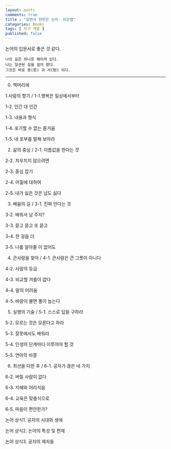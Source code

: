 ```yaml
---
layout: posts
comments: true
title : "살면서 한번은 논어- 이강엽"
categories: Books
tags: [ 자기 개발 ]
published: false
---
```


논어의 입문서로 좋은 것 같다.

```
나의 길은 하나로 꿰어져 있다.
나는 일관된 길을 걸어 왔다.
그것은 바로 충(忠) 과 서(恕) 이다.
```

---

0. 책머리에

1.사람의 향기 / 1-1.행복은 일상에서부터

1-2. 인간 대 인간

1-3. 내용과 형식

1-4. 포기할 수 없는 즐거움

1-5. 네 포부를 말해 보아라

2. 삶의 중심 / 2-1. 이름값을 한다는 것

2-2. 치우치지 않으려면

2-3. 중심 잡기

2-4. 어짊에 대하여

2-5. 내가 싫은 것은 남도 싫다

3. 배움의 길 / 3-1. 진짜 안다는 것

3-2. 배워서 남 주자?

3-3. 묻고 묻고 또 묻고

3-4. 한 걸음 더

3-5. 나를 알아줄 이 없어도

4. 큰사람을 찾아 / 4-1. 큰사람은 큰 그릇이 아니다

4-2. 사람의 등급

4-3. 비교할 겨를이 없다

4-4. 말의 어려움

4-5. 바람이 불면 풀이 눕는다

5. 실행의 기술 / 5-1. 스스로 답을 구하라

5-2. 모르는 것은 모른다고 하라

5-3. 잘못에서도 배워라

5-4. 인생의 단계마다 이루어야 할 것

5-5. 연마의 비결

6. 최선을 다한 후 / 6-1. 공자가 끊은 네 가지

6-2. 버릴 사람이 없다

6-3. 지혜와 어리석음

6-4. 교육은 맞춤식으로

6-5. 마음이 편안한가?

논어 상식1. 공자의 시대와 생애

논어 상식2. 논어의 특성 및 편제

논어 상식3. 공자의 제자들